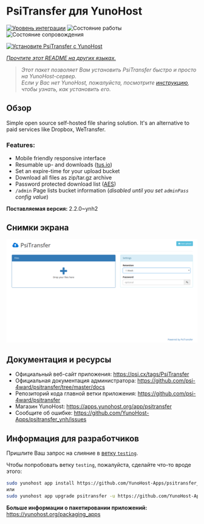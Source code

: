 <!--
Важно: этот README был автоматически сгенерирован <https://github.com/YunoHost/apps/tree/master/tools/readme_generator>
Он НЕ ДОЛЖЕН редактироваться вручную.
-->

# PsiTransfer для YunoHost

[![Уровень интеграции](https://apps.yunohost.org/badge/integration/psitransfer)](https://ci-apps.yunohost.org/ci/apps/psitransfer/)
![Состояние работы](https://apps.yunohost.org/badge/state/psitransfer)
![Состояние сопровождения](https://apps.yunohost.org/badge/maintained/psitransfer)

[![Установите PsiTransfer с YunoHost](https://install-app.yunohost.org/install-with-yunohost.svg)](https://install-app.yunohost.org/?app=psitransfer)

*[Прочтите этот README на других языках.](./ALL_README.md)*

> *Этот пакет позволяет Вам установить PsiTransfer быстро и просто на YunoHost-сервер.*  
> *Если у Вас нет YunoHost, пожалуйста, посмотрите [инструкцию](https://yunohost.org/install), чтобы узнать, как установить его.*

## Обзор

Simple open source self-hosted file sharing solution. It's an alternative to paid services like Dropbox, WeTransfer.

### Features:

- Mobile friendly responsive interface
- Resumable up- and downloads ([tus.io](https://tus.io))
- Set an expire-time for your upload bucket
- Download all files as zip/tar.gz archive
- Password protected download list ([AES](https://en.wikipedia.org/wiki/Advanced_Encryption_Standard))
- `/admin` Page lists bucket information (_disabled until you set `adminPass` config value_)


**Поставляемая версия:** 2.2.0~ynh2

## Снимки экрана

![Снимок экрана PsiTransfer](./doc/screenshots/screenshot.png)

## Документация и ресурсы

- Официальный веб-сайт приложения: <https://psi.cx/tags/PsiTransfer>
- Официальная документация администратора: <https://github.com/psi-4ward/psitransfer/tree/master/docs>
- Репозиторий кода главной ветки приложения: <https://github.com/psi-4ward/psitransfer>
- Магазин YunoHost: <https://apps.yunohost.org/app/psitransfer>
- Сообщите об ошибке: <https://github.com/YunoHost-Apps/psitransfer_ynh/issues>

## Информация для разработчиков

Пришлите Ваш запрос на слияние в [ветку `testing`](https://github.com/YunoHost-Apps/psitransfer_ynh/tree/testing).

Чтобы попробовать ветку `testing`, пожалуйста, сделайте что-то вроде этого:

```bash
sudo yunohost app install https://github.com/YunoHost-Apps/psitransfer_ynh/tree/testing --debug
или
sudo yunohost app upgrade psitransfer -u https://github.com/YunoHost-Apps/psitransfer_ynh/tree/testing --debug
```

**Больше информации о пакетировании приложений:** <https://yunohost.org/packaging_apps>
